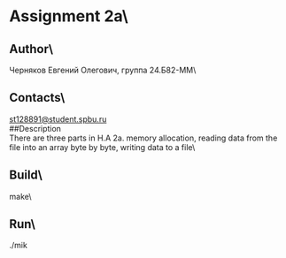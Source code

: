 # Assignment 2a\
## Author\
Черняков Евгений Олегович, группа 24.Б82-ММ\
## Contacts\
st128891@student.spbu.ru\
##Description\
There are three parts in H.A 2a. memory allocation, reading data from the file into an array byte by byte, writing data to a file\
## Build\
make\
## Run\
./mik
